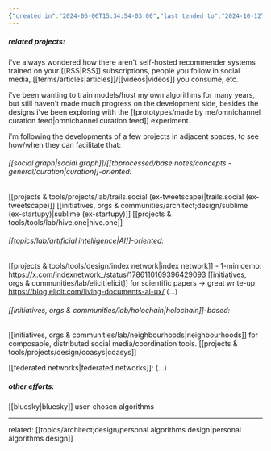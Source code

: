 ```yaml
---
{"created in":"2024-06-06T15:34:54-03:00","last tended to":"2024-10-12T17:21:04-03:00","tags":["topic","lab","AI","🌱"],"relevancescore":88,"notestage":["🌱"],"dg-publish":true,"permalink":"/topics/lab/recommender-systems/","dgPassFrontmatter":true,"created":"2024-06-06T15:34:54.808-03:00","updated":"2024-10-12T17:21:58.287-03:00"}
---
```


##### related projects:

i've always wondered how there aren't self-hosted recommender systems trained on your [[RSS\|RSS]] subscriptions, people you follow in social media, [[terms/articles\|articles]]/[[videos\|videos]] you consume, etc.

i've been wanting to train models/host my own algorithms for many years, but still haven't made much progress on the development side, besides the designs i've been exploring with the [[prototypes/made by me/omnichannel curation feed\|omnichannel curation feed]] experiment.

i'm following the developments of a few projects in adjacent spaces, to see how/when they can facilitate that:
###### [[social graph\|social graph]]/[[tbprocessed/base notes/concepts - general/curation\|curation]]-oriented:
[[projects & tools/projects/lab/trails.social (ex-tweetscape)\|trails.social (ex-tweetscape)]]
[[initiatives, orgs & communities/architect;design/sublime (ex-startupy)\|sublime (ex-startupy)]]
[[projects & tools/tools/lab/hive.one\|hive.one]]
###### [[topics/lab/artificial intelligence\|AI]]-oriented:
[[projects & tools/tools/design/index network\|index network]] - 1-min demo: https://x.com/indexnetwork_/status/1786110169396429093
[[initiatives, orgs & communities/lab/elicit\|elicit]] for scientific papers -> great write-up: https://blog.elicit.com/living-documents-ai-ux/
(...)
###### [[initiatives, orgs & communities/lab/holochain\|holochain]]-based:
[[initiatives, orgs & communities/lab/neighbourhoods\|neighbourhoods]] for composable, distributed social media/coordination tools.
[[projects & tools/projects/design/coasys\|coasys]]

[[federated networks\|federated networks]]:
(...)
##### other efforts:

[[bluesky\|bluesky]] user-chosen algorithms

---

related: [[topics/architect;design/personal algorithms design\|personal algorithms design]]